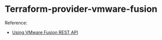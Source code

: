 # Terraform-provider-vmware-fusion

Reference:

  - [Using VMware Fusion REST API](https://docs.vmware.com/en/VMware-Fusion/13/com.vmware.fusion.using.doc/GUID-5F89D1FE-A95D-4C3C-894F-0084027CF66F.html) 